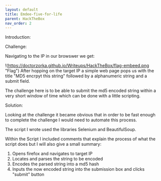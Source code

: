 ```yaml
---
layout: default
title: Emdee-five-for-life
parent: HackTheBox
nav_order: 2
---
```


Introduction:


Challenge:

Navigating to the IP in our browswer we get:

!(https://doctorzorka.github.io/Writeups/HackTheBox/flag-embeed.png "Flag")
After hopping on the target IP a simple web page pops us with the title "MD5 encrpyt this string" followed by a alphanumeric string and a submit field. 

The challenge here is to be able to submit the md5 encoded string within a very short window of time which can be done with a little scripting.



Solution:

Looking at the challenge it became obvious that in order to be fast enough to complete the challenge I would need to automate this process.

The script I wrote used the libraries Selenium and BeautifulSoup.

Within the Script I included comments that explain the process of what the script does but I will also give a small summary:

1. Opens firefox and navigates to target IP
2. Locates and parses the string to be encoded
3. Encodes the parsed string into a md5 hash
4. Inputs the now encoded string into the submission box and clicks "submit" button
